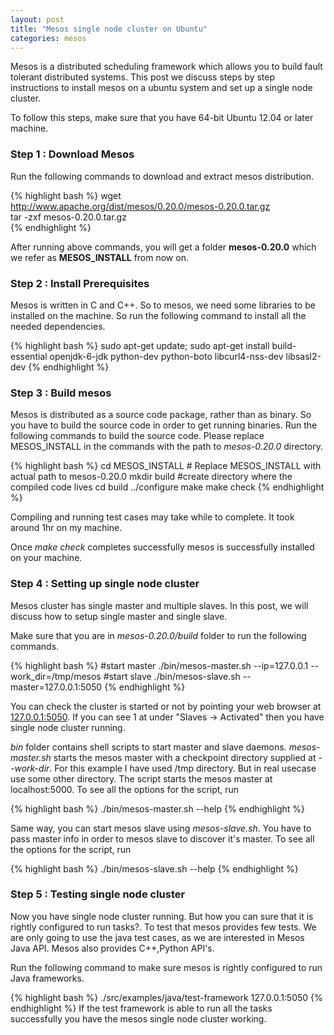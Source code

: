 ```yaml
---           
layout: post
title: "Mesos single node cluster on Ubuntu"
categories: mesos
---
```

Mesos is a distributed scheduling framework which allows you to build fault tolerant distributed systems. This post we discuss steps by step instructions to install mesos
on a ubuntu system and set up a single node cluster. 

To follow this steps, make sure that you have 64-bit Ubuntu 12.04 or later machine.

### Step 1 : Download Mesos

Run the following commands to download and extract mesos distribution.

{% highlight bash %}
wget http://www.apache.org/dist/mesos/0.20.0/mesos-0.20.0.tar.gz      
tar -zxf mesos-0.20.0.tar.gz   
{% endhighlight %}

After running above commands, you will get a folder **mesos-0.20.0** which we refer as **MESOS_INSTALL** from now on.

### Step 2 : Install Prerequisites

Mesos is written in C and C++. So to mesos, we need some libraries to be installed on the machine. So run the following command to install all the needed dependencies.

{% highlight bash %}
sudo apt-get update; sudo apt-get install build-essential openjdk-6-jdk python-dev python-boto libcurl4-nss-dev libsasl2-dev
{% endhighlight %}


### Step 3 : Build mesos 
Mesos is distributed as a source code package, rather than as binary. So you have to build the source code in order to get running binaries. Run the following commands to build the source code. Please replace MESOS_INSTALL in the commands with the path to *mesos-0.20.0* directory.

{% highlight bash %}
cd MESOS_INSTALL # Replace MESOS_INSTALL with actual path to mesos-0.20.0
 mkdir build     #create directory where the compiled code lives
 cd build
 ../configure
 make 
 make check 
{% endhighlight %}

Compiling and running test cases may take while to complete. It took around 1hr on my machine. 

Once *make check* completes successfully mesos is successfully installed on your machine.


### Step 4 : Setting up single node cluster
Mesos cluster has single master and multiple slaves. In this post, we will discuss how to setup single master and single slave.

Make sure that you are in *mesos-0.20.0/build* folder to run the following commands.

{% highlight bash %}
#start master
./bin/mesos-master.sh --ip=127.0.0.1 --work_dir=/tmp/mesos
#start slave
./bin/mesos-slave.sh --master=127.0.0.1:5050
{% endhighlight %}

You can check the cluster is started or not by pointing your web browser at [127.0.0.1:5050](http://127.0.0.1:5050). If you can see 1 at under "Slaves -> Activated" then you have single node cluster running.

*bin* folder contains shell scripts to start master and slave daemons. *mesos-master.sh* starts the mesos master with a checkpoint directory supplied at *--work-dir*. For this example I have used /tmp directory. But in real usecase use some other directory. The script starts the mesos master at localhost:5000. To see all the options for the script, run 

{% highlight bash %}
./bin/mesos-master.sh --help 
{% endhighlight %}

Same way, you can start mesos slave using *mesos-slave.sh*. You have to pass master info in order to mesos slave to discover it's master. To see all the options for the script, run

{% highlight bash %}
./bin/mesos-slave.sh --help 
{% endhighlight %}


### Step 5 : Testing single node cluster
Now you have single node cluster running. But how you can sure that it is rightly configured to run tasks?. To test that mesos provides few tests. We are only going to use the java test cases, as we are interested in Mesos Java API. Mesos also provides C++,Python
API's.

Run the following command to make sure mesos is rightly configured to run Java frameworks.

{% highlight bash %}
./src/examples/java/test-framework 127.0.0.1:5050
{% endhighlight %}
If the test framework is able to run all the tasks successfully you have the mesos single node cluster working.






